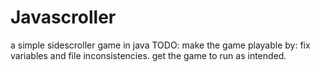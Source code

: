 # Javascroller
a simple sidescroller game in java
TODO:
make the game playable by:
fix variables and file inconsistencies.
get the game to run as intended.
